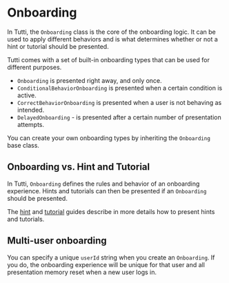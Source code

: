 # Onboarding

In Tutti, the `Onboarding` class is the core of the onboarding logic. It can be used to apply different behaviors and is what determines whether or not a hint or tutorial should be presented.

Tutti comes with a set of built-in onboarding types that can be used for different purposes. 

* `Onboarding` is presented right away, and only once.
* `ConditionalBehaviorOnboarding` is presented when a certain condition is active.
* `CorrectBehaviorOnboarding` is presented when a user is not behaving as intended.
* `DelayedOnboarding` - is presented after a certain number of presentation attempts.

You can create your own onboarding types by inheriting the `Onboarding` base class.


## Onboarding vs. Hint and Tutorial

In Tutti, `Onboarding` defines the rules and behavior of an onboarding experience. Hints and tutorials can then be presented if an `Onboarding` should be presented.

The [hint][Hints] and [tutorial][Tutorials] guides describe in more details how to present hints and tutorials.


## Multi-user onboarding

You can specify a unique `userId` string when you create an `Onboarding`. If you do, the onboarding experience will be unique for that user and all presentation memory reset when a new user logs in.


[Hints]: https://github.com/danielsaidi/Tutti/blob/master/Readmes/Hints.md
[Tutorials]: https://github.com/danielsaidi/Tutti/blob/master/Readmes/Tutorials.md
